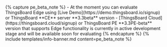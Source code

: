 <br>
{% capture pe_beta_note %}
 - At the moment you can evaluate ThingsBoard Edge using [Live Demo](https://demo.thingsboard.io/signup) or ThingsBoard **CE** server **3.3beta** version
 - [ThingsBoard Cloud](https://thingsboard.cloud/signup) or ThingsBoard PE **3.3PE-beta** version that supports Edge functionality is currently in active development stage and will be available soon for evaluating 
{% endcapture %}
{% include templates/info-banner.md content=pe_beta_note %}